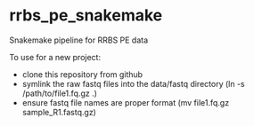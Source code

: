 # rrbs_pe_snakemake
Snakemake pipeline for RRBS PE data

To use for a new project:
  - clone this repository from github
  - symlink the raw fastq files into the data/fastq directory (ln -s /path/to/file1.fq.gz .)
  - ensure fastq file names are proper format (mv file1.fq.gz sample_R1.fastq.gz)

